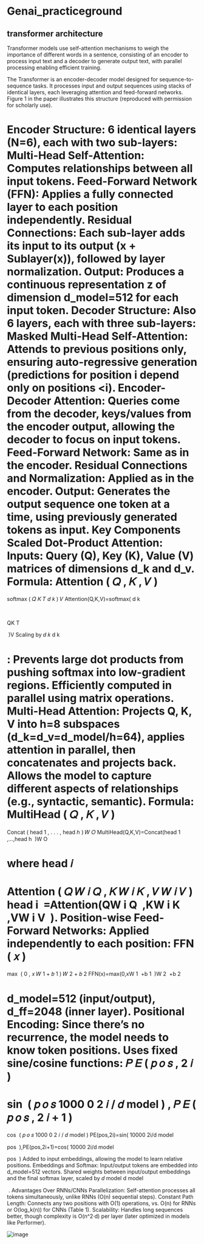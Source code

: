 # Genai_practiceground
## transformer architecture
Transformer models use self-attention mechanisms to weigh the
importance of different words in a sentence, consisting of an encoder to
process input text and a decoder to generate output text, with parallel
processing enabling efficient training.

The Transformer is an encoder-decoder model designed for sequence-to-sequence tasks. It processes input and output sequences using stacks of identical layers, each leveraging attention and feed-forward networks. Figure 1 in the paper illustrates this structure (reproduced with permission for scholarly use).

Encoder
Structure: 6 identical layers (N=6), each with two sub-layers:
Multi-Head Self-Attention: Computes relationships between all input tokens.
Feed-Forward Network (FFN): Applies a fully connected layer to each position independently.
Residual Connections: Each sub-layer adds its input to its output (x + Sublayer(x)), followed by layer normalization.
Output: Produces a continuous representation z of dimension d_model=512 for each input token.
Decoder
Structure: Also 6 layers, each with three sub-layers:
Masked Multi-Head Self-Attention: Attends to previous positions only, ensuring auto-regressive generation (predictions for position i depend only on positions <i).
Encoder-Decoder Attention: Queries come from the decoder, keys/values from the encoder output, allowing the decoder to focus on input tokens.
Feed-Forward Network: Same as in the encoder.
Residual Connections and Normalization: Applied as in the encoder.
Output: Generates the output sequence one token at a time, using previously generated tokens as input.
Key Components
Scaled Dot-Product Attention:
Inputs: Query (Q), Key (K), Value (V) matrices of dimensions d_k and d_v.
Formula:
Attention
(
𝑄
,
𝐾
,
𝑉
)
=
softmax
(
𝑄
𝐾
𝑇
𝑑
𝑘
)
𝑉
Attention(Q,K,V)=softmax( 
d 
k
​
 
​
 
QK 
T
 
​
 )V
Scaling by 
𝑑
𝑘
d 
k
​
 
​
 : Prevents large dot products from pushing softmax into low-gradient regions.
Efficiently computed in parallel using matrix operations.
Multi-Head Attention:
Projects Q, K, V into h=8 subspaces (d_k=d_v=d_model/h=64), applies attention in parallel, then concatenates and projects back.
Allows the model to capture different aspects of relationships (e.g., syntactic, semantic).
Formula:
MultiHead
(
𝑄
,
𝐾
,
𝑉
)
=
Concat
(
head
1
,
.
.
.
,
head
ℎ
)
𝑊
𝑂
MultiHead(Q,K,V)=Concat(head 
1
​
 ,...,head 
h
​
 )W 
O
 
where 
head
𝑖
=
Attention
(
𝑄
𝑊
𝑖
𝑄
,
𝐾
𝑊
𝑖
𝐾
,
𝑉
𝑊
𝑖
𝑉
)
head 
i
​
 =Attention(QW 
i
Q
​
 ,KW 
i
K
​
 ,VW 
i
V
​
 ).
Position-wise Feed-Forward Networks:
Applied independently to each position:
FFN
(
𝑥
)
=
max
⁡
(
0
,
𝑥
𝑊
1
+
𝑏
1
)
𝑊
2
+
𝑏
2
FFN(x)=max(0,xW 
1
​
 +b 
1
​
 )W 
2
​
 +b 
2
​
 
d_model=512 (input/output), d_ff=2048 (inner layer).
Positional Encoding:
Since there’s no recurrence, the model needs to know token positions.
Uses fixed sine/cosine functions:
𝑃
𝐸
(
𝑝
𝑜
𝑠
,
2
𝑖
)
=
sin
⁡
(
𝑝
𝑜
𝑠
1000
0
2
𝑖
/
𝑑
model
)
,
𝑃
𝐸
(
𝑝
𝑜
𝑠
,
2
𝑖
+
1
)
=
cos
⁡
(
𝑝
𝑜
𝑠
1000
0
2
𝑖
/
𝑑
model
)
PE(pos,2i)=sin( 
10000 
2i/d 
model
​
 
 
pos
​
 ),PE(pos,2i+1)=cos( 
10000 
2i/d 
model
​
 
 
pos
​
 )
Added to input embeddings, allowing the model to learn relative positions.
Embeddings and Softmax:
Input/output tokens are embedded into d_model=512 vectors.
Shared weights between input/output embeddings and the final softmax layer, scaled by 
𝑑
model
d 
model
​
 
​
 .
Advantages Over RNNs/CNNs
Parallelization: Self-attention processes all tokens simultaneously, unlike RNNs (O(n) sequential steps).
Constant Path Length: Connects any two positions with O(1) operations, vs. O(n) for RNNs or O(log_k(n)) for CNNs (Table 1).
Scalability: Handles long sequences better, though complexity is O(n^2·d) per layer (later optimized in models like Performer).

![image](https://github.com/user-attachments/assets/57f20652-4d16-41ba-8886-086d3692513b)
